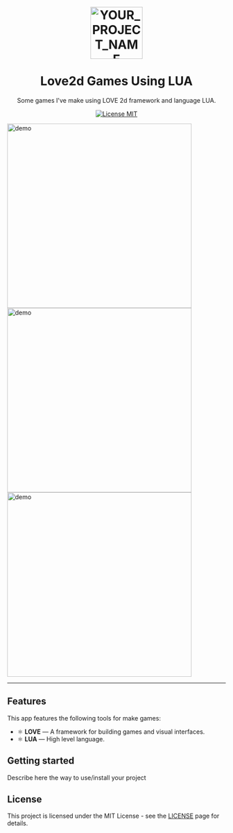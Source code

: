 
<h1 align="center">
<br>
  <img src="https://play-lh.googleusercontent.com/AoGxhHsKQ6IKbaV5cUJ9D_oDZm3E5LDZqbtM0_dV1wEjDnyMeV29B1-1ocNB91shZsng=w526-h296-rw" alt="YOUR_PROJECT_NAME" width="120">
<br>
<br>
Love2d Games Using LUA
</h1>

<p align="center">Some games I've make using LOVE 2d framework and language LUA.</p>

<p align="center">
  <a href="https://opensource.org/licenses/MIT">
    <img src="https://img.shields.io/badge/License-MIT-blue.svg" alt="License MIT">
  </a>
</p>

[//]: # (Add your gifs/images here:)
<div>
  <img src="gifs/PONG" alt="demo" height="425">
  <img src="gifs/SHOOTER" alt="demo" height="425">
  <img src="gifs/ARCADE" alt="demo" height="425">
</div>

<hr />

## Features
[//]: # (Add the features of your project here:)
This app features the following tools for make games:

- ⚛️ **LOVE** — A framework for building games and visual interfaces.
- ⚛️ **LUA** — High level language.

## Getting started

Describe here the way to use/install your project


## License

This project is licensed under the MIT License - see the [LICENSE](https://opensource.org/licenses/MIT) page for details.
